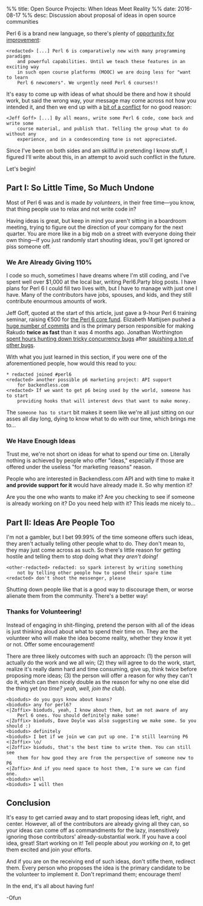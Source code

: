 %% title: Open Source Projects: When Ideas Meet Reality
%% date: 2016-08-17
%% desc: Discussion about proposal of ideas in open source communities

Perl 6 is a brand new language, so there's plenty of [opportunity for
improvement](https://github.com/perl6/perl6-most-wanted/blob/master/most-wanted/modules.md):

```irc
<redacted> [...] Perl 6 is comparatively new with many programming paradigms
    and powerful capabilities. Until we teach these features in an exciting way
    in such open course platforms (MOOC) we are doing less for "want to learn
    Perl 6 newcomers". We urgently need Perl 6 courses!!
```

It's easy to come up with ideas of what should be there and how it should work,
but said the wrong way, your message may come across not how you intended it,
and then we end up with a [bit of a
conflict](https://www.facebook.com/groups/1595443877388632/permalink/1780124605587224/) for no good reason:

```irc
<Jeff Goff> [...] By all means, write some Perl 6 code, come back and write some
    course material, and publish that. Telling the group what to do without any
    experience, and in a condescending tone is not appreciated.
```

Since I've been on both sides and am skillful in pretending I know stuff,
I figured I'll write about this, in an attempt to avoid such conflict
in the future.

Let's begin!

## Part I: So Little Time, So Much Undone

Most of Perl 6 was and is made *by volunteers*, in their free time—you
know, that thing people use to relax and not write code in?

Having ideas is great, but keep in mind you aren't sitting in a boardroom
meeting, trying to figure out the direction of your company for the next
quarter. You are more like in a big mob on a street with everyone doing
their own thing—if you just randomly start shouting ideas, you'll get ignored
or piss someone off.

### We Are Already Giving 110%

I code so much, sometimes I have dreams where I'm still coding, and I've
spent well over $1,000 at the local bar, writing Perl6.Party blog posts. I have
plans for Perl 6 I could fill two lives with, but I have to manage with just
one I have. Many of the contributors have jobs, spouses, and kids, and
they still contribute enourmous amounts of work.

Jeff Goff, quoted at the start of this article, just gave a 9-hour Perl 6
training seminar, raising €500 for [the Perl 6 core
fund](http://www.perlfoundation.org/perl_6_core_development_fund).
Elizabeth Mattijsen pushed a [huge number of commits](https://github.com/rakudo/rakudo/commits?author=lizmat)
and is the primary person responsible for making
Rakudo **twice as fast** than it was 4 months ago. Jonathan Worthington
[spent hours hunting down tricky concurrency
bugs](https://6guts.wordpress.com/2016/08/22/concurrency-bug-squishing-part-1/)
after [squishing a ton of other
bugs](https://6guts.wordpress.com/2016/07/23/assorted-fixes/).

With what you just learned in this section, if you were one of the
aforementioned people, how would this read to you:

```irc
* redacted joined #perl6
<redacted> another possible p6 marketing project: API support
    for backendless.com
<redacted> If we want to get p6 being used by the world, someone has to start
    providing hooks that will interest devs that want to make money.
```

The `someone has to start` bit makes it seem like we're all just sitting on
our asses all day long, dying to know what to do with our time, which brings
me to...

### We Have Enough Ideas

Trust me, we're not short on ideas for what to spend our time on. Literally
nothing is achieved by people who offer "ideas," especially if those
are offered under the useless "for marketing reasons" reason.

People who are interested in Backendless.com API and with time to
make it **and provide support for it** would have already made it. So why
mention it?

Are you the one who wants to make it? Are you checking to
see if someone is already working on it? Do you need help with it? This
leads me nicely to...

## Part II: Ideas Are People Too

I'm not a gambler, but I bet 99.99% of the time someone offers such ideas,
they aren't actually telling other people what to do. They don't mean to,
they may just come across as such. So there's little reason for getting hostile
and telling them to stop doing what *they aren't doing!*

```irc
<other-redacted> redacted: so spark interest by writing something
    not by telling other people how to spend their spare time
<redacted> don't shoot the messenger, please
```

Shutting down people like that is a good way to discourage them, or worse
alienate them from the community. There's a better way!

### Thanks for Volunteering!

Instead of engaging in shit-flinging, pretend the person with all of the
ideas is just thinking aloud about what to spend their time on. They are the
volunteer who will make the idea become reality, whether they
know it yet or not. Offer some encouragement!

There are three likely outcomes with such an approach: (1) the person will
actually do the work and we all win; (2) they will agree to do the work,
start, realize it's really damn hard and time consuming, give up, think
twice before proposing more ideas;
(3) the person will offer a reason for why they can't do it, which can
then nicely double as the reason for why no one else did the
thing yet (*no time? yeah, well, join the club*).

```irc
<bioduds> do you guys know about koans?
<bioduds> any for perl6?
<|Zoffix> bioduds, yeah, I know about them, but am not aware of any
    Perl 6 ones. You should definitely make some!
<|Zoffix> bioduds, Dave Doyle was also suggesting we make some. So you should :)
<bioduds> definitely
<bioduds> I bet if we join we can put up one. I'm still learning P6
<|Zoffix> \o/
<|Zoffix> bioduds, that's the best time to write them. You can still see
    them for how good they are from the perspective of someone new to P6
<|Zoffix> And if you need space to host them, I'm sure we can find one.
<bioduds> well
<bioduds> I will then
```

## Conclusion

It's easy to get carried away and to start proposing ideas left, right, and
center. However, all of the contributors are already giving all they can,
so your ideas can come off as commandments for the lazy, insensitively
ignoring those contributors' already-substantial work.
If you have a cool idea, great! Start working on it! Tell people about
*you working on it*, to get them excited and join your efforts.

And if you are on the receiving end of such ideas, don't stifle them,
redirect them. Every person who proposes the idea is the primary candidate
to be the volunteer to implement it. Don't reprimand them; encourage them!

In the end, it's all about having fun!

-Ofun
